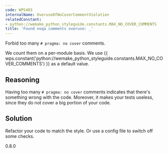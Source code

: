 ```yaml
---
code: WPS403
internalName: OveruseOfNoCoverCommentViolation
relatedConstant:
- python://wemake_python_styleguide.constants.MAX_NO_COVER_COMMENTS
title: 'Found noqa comments overuse: _'
---
```


Forbid too many `# pragma: no cover` comments.

We count them on a per-module basis. We use
{{ wps.constant('python://wemake_python_styleguide.constants.MAX_NO_COVER_COMMENTS') }} as a default
value.

## Reasoning
Having too many `# pragma: no cover` comments indicates that there's
something wrong with the code. Moreover, it makes your tests
useless, since they do not cover a big portion of your code.

## Solution
Refactor your code to match the style. Or use a config file to
switch off some checks.

<div class="versionadded">

0.8.0

</div>